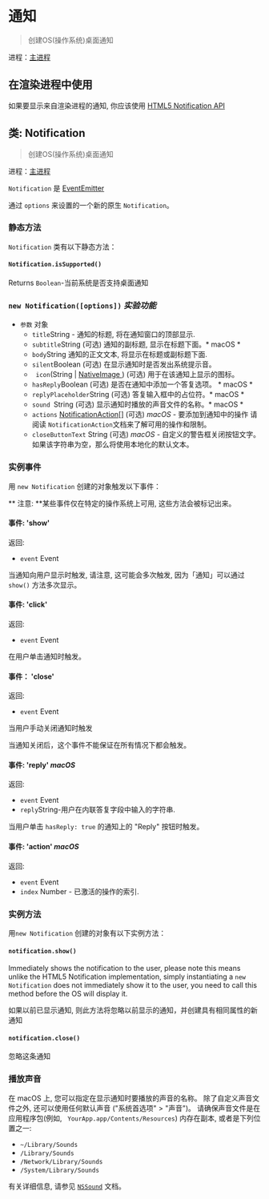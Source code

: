 # 通知

> 创建OS(操作系统)桌面通知

进程：[主进程](../glossary.md#main-process)

## 在渲染进程中使用

如果要显示来自渲染进程的通知, 你应该使用 [ HTML5 Notification API ](../tutorial/notifications.md)

## 类: Notification

> 创建OS(操作系统)桌面通知

进程：[主进程](../glossary.md#main-process)

`Notification` 是 [EventEmitter](https://nodejs.org/api/events.html#events_class_events_eventemitter)

通过 ` options ` 来设置的一个新的原生 ` Notification `。

### 静态方法

`Notification` 类有以下静态方法：

#### `Notification.isSupported()`

Returns ` Boolean `-当前系统是否支持桌面通知

### `new Notification([options])` *实验功能*

* `参数` 对象 
  * ` title `String - 通知的标题, 将在通知窗口的顶部显示.
  * ` subtitle `String (可选) 通知的副标题, 显示在标题下面。* macOS *
  * ` body `String 通知的正文文本, 将显示在标题或副标题下面.
  * ` silent `Boolean (可选) 在显示通知时是否发出系统提示音。
  * ` icon`(String | [ NativeImage ](native-image.md)) (可选) 用于在该通知上显示的图标。
  * ` hasReply `Boolean (可选) 是否在通知中添加一个答复选项。 * macOS *
  * ` replyPlaceholder `String (可选) 答复输入框中的占位符。* macOS *
  * `sound `String (可选) 显示通知时播放的声音文件的名称。* macOS *
  * `actions` [NotificationAction[]](structures/notification-action.md) (可选) *macOS* - 要添加到通知中的操作 请阅读 `NotificationAction`文档来了解可用的操作和限制。
  * `closeButtonText` String (可选) *macOS* - 自定义的警告框关闭按钮文字。如果该字符串为空，那么将使用本地化的默认文本。

### 实例事件

用 `new Notification` 创建的对象触发以下事件：

** 注意: **某些事件仅在特定的操作系统上可用, 这些方法会被标记出来。

#### 事件: 'show'

返回:

* `event` Event

当通知向用户显示时触发, 请注意, 这可能会多次触发, 因为「通知」可以通过 ` show() ` 方法多次显示。

#### 事件: 'click'

返回:

* `event` Event

在用户单击通知时触发。

#### 事件： 'close'

返回:

* `event` Event

当用户手动关闭通知时触发

当通知关闭后，这个事件不能保证在所有情况下都会触发。

#### 事件: 'reply' *macOS*

返回:

* `event` Event
* ` reply `String-用户在内联答复字段中输入的字符串.

当用户单击 ` hasReply: true ` 的通知上的 "Reply" 按钮时触发。

#### 事件: 'action' *macOS*

返回:

* `event` Event
* `index` Number - 已激活的操作的索引.

### 实例方法

用`new Notification` 创建的对象有以下实例方法：

#### `notification.show()`

Immediately shows the notification to the user, please note this means unlike the HTML5 Notification implementation, simply instantiating a `new Notification` does not immediately show it to the user, you need to call this method before the OS will display it.

如果以前已显示通知, 则此方法将忽略以前显示的通知，并创建具有相同属性的新通知

#### `notification.close()`

忽略这条通知

### 播放声音

在 macOS 上, 您可以指定在显示通知时要播放的声音的名称。 除了自定义声音文件之外, 还可以使用任何默认声音 ("系统首选项" > "声音")。 请确保声音文件是在应用程序包(例如, ` YourApp.app/Contents/Resources`) 内存在副本, 或者是下列位置之一:

* `~/Library/Sounds`
* `/Library/Sounds`
* `/Network/Library/Sounds`
* `/System/Library/Sounds`

有关详细信息, 请参见 [` NSSound `](https://developer.apple.com/documentation/appkit/nssound) 文档。